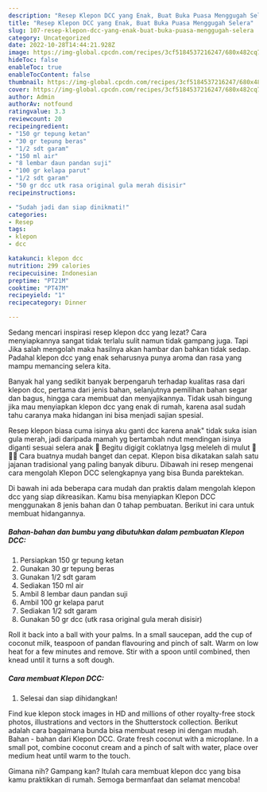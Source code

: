 ```yaml
---
description: "Resep Klepon DCC yang Enak, Buat Buka Puasa Menggugah Selera"
title: "Resep Klepon DCC yang Enak, Buat Buka Puasa Menggugah Selera"
slug: 107-resep-klepon-dcc-yang-enak-buat-buka-puasa-menggugah-selera
category: Uncategorized
date: 2022-10-28T14:44:21.928Z
image: https://img-global.cpcdn.com/recipes/3cf5184537216247/680x482cq70/klepon-dcc-foto-resep-utama.jpg
hideToc: false
enableToc: true
enableTocContent: false
thumbnail: https://img-global.cpcdn.com/recipes/3cf5184537216247/680x482cq70/klepon-dcc-foto-resep-utama.jpg
cover: https://img-global.cpcdn.com/recipes/3cf5184537216247/680x482cq70/klepon-dcc-foto-resep-utama.jpg
author: Admin
authorAv: notfound
ratingvalue: 3.3
reviewcount: 20
recipeingredient:
- "150 gr tepung ketan"
- "30 gr tepung beras"
- "1/2 sdt garam"
- "150 ml air"
- "8 lembar daun pandan suji"
- "100 gr kelapa parut"
- "1/2 sdt garam"
- "50 gr dcc utk rasa original gula merah disisir"
recipeinstructions:

- "Sudah jadi dan siap dinikmati!"
categories:
- Resep
tags:
- klepon
- dcc

katakunci: klepon dcc 
nutrition: 299 calories
recipecuisine: Indonesian
preptime: "PT21M"
cooktime: "PT47M"
recipeyield: "1"
recipecategory: Dinner

---
```



Sedang mencari inspirasi resep klepon dcc yang lezat? Cara menyiapkannya sangat tidak terlalu sulit namun tidak gampang juga. Tapi Jika salah mengolah maka hasilnya akan hambar dan bahkan tidak sedap. Padahal klepon dcc yang enak seharusnya punya aroma dan rasa yang mampu memancing selera kita.


Banyak hal yang sedikit banyak berpengaruh terhadap kualitas rasa dari klepon dcc, pertama dari jenis bahan, selanjutnya pemilihan bahan segar dan bagus, hingga cara membuat dan menyajikannya. Tidak usah bingung jika mau menyiapkan klepon dcc yang enak di rumah, karena asal sudah tahu caranya maka hidangan ini bisa menjadi sajian spesial.

Resep klepon biasa cuma isinya aku ganti dcc karena anak&#34; tidak suka isian gula merah, jadi daripada mamah yg bertambah ndut mendingan isinya diganti sesuai selera anak 🤭 Begitu digigit coklatnya lgsg meleleh di mulut 🤤🤤🤤 Cara buatnya mudah banget dan cepat. Klepon bisa dikatakan salah satu jajanan tradisional yang paling banyak diburu. Dibawah ini resep mengenai cara mengolah Klepon DCC selengkapnya yang bisa Bunda parektekan.


Di bawah ini ada beberapa cara mudah dan praktis dalam mengolah klepon dcc yang siap dikreasikan. Kamu bisa menyiapkan Klepon DCC menggunakan 8 jenis bahan dan 0 tahap pembuatan. Berikut ini cara untuk membuat hidangannya.

<!--inarticleads1-->

##### Bahan-bahan dan bumbu yang dibutuhkan dalam pembuatan Klepon DCC:

1. Persiapkan 150 gr tepung ketan
1. Gunakan 30 gr tepung beras
1. Gunakan 1/2 sdt garam
1. Sediakan 150 ml air
1. Ambil 8 lembar daun pandan suji
1. Ambil 100 gr kelapa parut
1. Sediakan 1/2 sdt garam
1. Gunakan 50 gr dcc (utk rasa original gula merah disisir)


Roll it back into a ball with your palms. In a small saucepan, add the cup of coconut milk, teaspoon of pandan flavouring and pinch of salt. Warm on low heat for a few minutes and remove. Stir with a spoon until combined, then knead until it turns a soft dough. 

<!--inarticleads2-->

##### Cara membuat Klepon DCC:


1. Selesai dan siap dihidangkan!

Find kue klepon stock images in HD and millions of other royalty-free stock photos, illustrations and vectors in the Shutterstock collection. Berikut adalah cara bagaimana bunda bisa membuat resep ini dengan mudah. Bahan - bahan dari Klepon DCC. Grate fresh coconut with a microplane. In a small pot, combine coconut cream and a pinch of salt with water, place over medium heat until warm to the touch. 

Gimana nih? Gampang kan? Itulah cara membuat klepon dcc yang bisa kamu praktikkan di rumah. Semoga bermanfaat dan selamat mencoba!
